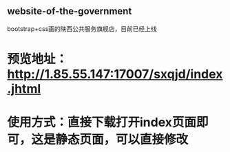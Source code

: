 ##  website-of-the-government
bootstrap+css画的陕西公共服务旗舰店，目前已经上线

# 预览地址：http://1.85.55.147:17007/sxqjd/index.jhtml
# 使用方式：直接下载打开index页面即可，这是静态页面，可以直接修改
